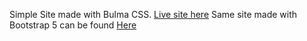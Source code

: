Simple Site made with Bulma CSS. [Live site here](https://bulma-project.onrender.com/)
Same site made with Bootstrap 5 can be found [Here](https://bootstrap5-project.onrender.com/)
